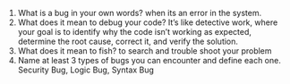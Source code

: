 1. What is a bug in your own words?
when its an error in the system.
2. What does it mean to debug your code?
It’s like detective work, where your goal is to identify why the code isn’t working as expected, determine the root cause, correct it, and verify the solution.
3. What does it mean to fish?
to search and trouble shoot your problem 
4. Name at least 3 types of bugs you can encounter and define each one.
Security Bug, Logic Bug, Syntax Bug